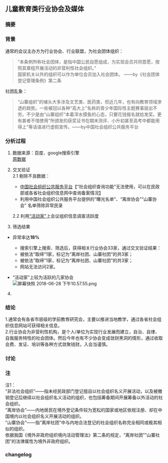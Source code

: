 ## 儿童教育类行业协会及媒体  

### 摘要  

### 背景  
通常的会议主办方为行业协会、行业联盟，为社会团体组织：  
>“本条例所称社会团体，是指中国公民自愿组成，为实现会员共同意愿，按照其章程开展活动的非营利性社会组织。”  
国家机关以外的组织可以作为单位会员加入社会团体。  ——by《社会团体登记管理条例》第二条  

社团乱象：  
>“山寨组织”的噱头大多涉及文艺类、医药类，但近几年，也有向教育领域渗透的趋势。一些被冠以各种“高大上”名称的青少年国际性主题赛事层出不穷。不少是由“山寨组织”本着浑水摸鱼的心态，只要花钱报名就给发奖。更有甚者不惜使用“所颁发的获奖证书在期末测评、小升初甚至高考中都能用得上”等话语进行虚假宣传。——by中国社会组织公共服务平台  

### 分析过程  
1. 数据来源：百度、google搜索引擎  
[原数据](https://shimo.im/sheet/YvmK6DGbYroiReRD/RIDOC/)  
2. 交叉验证  
  2.1 剔除不良数据：  
      * [中国社会组织公共服务平台](http://www.chinanpo.gov.cn/)【“社会组织查询功能”无法使用，可以在民政部或各省社会组织信息网中查询备案情况】  
      * 利用中国社会组织公共服务平台提供的“曝光名单”、“离岸协会”“山寨协会” 名单筛除异常民录    
      
    2.2 利用[“活动家”](https://www.huodongjia.com/tag/3189/)上会议组织信息调查活跃度  

3. 筛选结果  
  * 异常率达**18%**  
     * 搜索引擎上搜索、筛选后，获得相关行业协会33家，通过交叉验证结果：  
     * 被依法“取缔”1家，标记为“离岸社团、山寨社团”的共3家；  
     * 被依法“取缔”1家，标记为“离岸社团、山寨社团”的共3家；  
     * 网站无法访问2家。  
  
  * “活动家”上较为活跃的几家协会  
  ![屏幕快照 2018-06-28 下午10.57.55.png](https://upload-images.jianshu.io/upload_images/11078857-3ee7c60f2283413d.png?imageMogr2/auto-orient/strip%7CimageView2/2/w/1240)

4. 

### 结论  
1.通常会有各省市层级的学前教育研究会，主要以推进当地教学，通过各省社会组织信息网站可获得相关信息。  
2.行业协会为非营利性机构，是个人/单位为实现行业发展而建立，自治、自律、自我服务特性的社会团体。然后今年也有不少协会变成敛财黑洞的情形，通过收取会费、发证、培训等各种方式敛聚钱财。入会当谨慎。  

### 讨论 

### 注  
注1：   
“非法社会组织”——指未经民政部门登记擅自以社会组织名义开展活动，以及被撤销登记后继续以社会组织名义活动的组织，也包括筹备期间开展筹备以外活动的社会组织。  
“离岸协会”——内地居民在境外登记条件较为宽松的国家或地区依规注册、却在中国境内以社会组织名义开展活动的组织。  
“山寨协会”——指“离岸社团”中与内地合法登记的社会组织名称完全相同或极其相似的组织。  
依据我国《境外非政府组织境内活动管理法》第二条的规定，“离岸社团”“山寨社团”的法律属性为境外非政府组织。  


### changelog  
